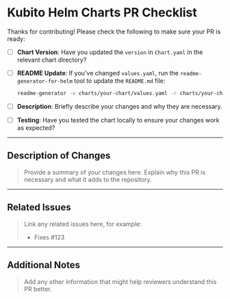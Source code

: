 # Kubito Helm Charts PR Checklist

Thanks for contributing! Please check the following to make sure your PR is ready:

- [ ] **Chart Version**: Have you updated the `version` in `Chart.yaml` in the relevant chart directory?
- [ ] **README Update**: If you've changed `values.yaml`, run the `readme-generator-for-helm` tool to update the `README.md` file:

  ```bash
  readme-generator -v charts/your-chart/values.yaml -r charts/your-chart/README.md
  ```

- [ ] **Description**: Briefly describe your changes and why they are necessary.

- [ ] **Testing**: Have you tested the chart locally to ensure your changes work as expected?

---

## Description of Changes

> Provide a summary of your changes here. Explain why this PR is necessary and what it adds to the repository.

---

## Related Issues

> Link any related issues here, for example:
>
> - Fixes #123

---

## Additional Notes

> Add any other information that might help reviewers understand this PR better.
